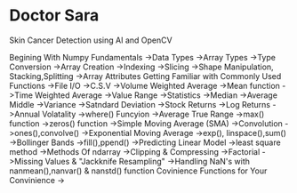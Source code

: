 # Doctor Sara
Skin Cancer Detection using AI and OpenCV




Begining With Numpy Fundamentals
  ->Data Types 
  ->Array Types
  ->Type Conversion
  ->Array Creation
  ->Indexing
  ->Slicing
  ->Shape Manipulation, Stacking,Splitting
  ->Array Attributes
  Getting Familiar with Commonly Used Functions
    ->File I/O
    ->C.S.V
    ->Volume Weighted Average
    ->Mean function
    ->Time Weighted Average
    ->Value Range
    ->Statistics
        ->Median 
        ->Average Middle
        ->Variance
        ->Satndard Deviation
        ->Stock Returns
        ->Log Returns
        ->Annual Volatality
        ->where() Funcyion
    ->Average True Range
        ->max() function
        ->zeros() function
    ->Simple Moving Average (SMA)
        ->Convolution
        ->ones(),convolve()
    ->Exponential Moving Average
        ->exp(), linspace(),sum()
    ->Bollinger Bands
        ->fill(),ppend()
    ->Predicting Linear Model
        ->least square method
    ->Methods Of ndarray
        ->Clipping & Compressing
        ->Factorial
        ->Missing Values & "Jackknife Resampling"
        ->Handling NaN's with nanmean(),nanvar() & nanstd() function
Covinience Functions for Your Convinience
    ->
